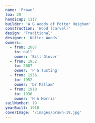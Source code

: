 ```yaml
---
name: 'Prawn'
loa: 20
handicap: 1117
builder: 'W G Woods of Potter Heigham'
construction: 'Wood (Carvel)'
design: 'Traditional'
designer: 'Walter Woods'
owners:
  - from: 2007
    to: null
    owner: 'Bill Glover'
  - from: 1952
    to: 2007
    owner: 'P G Tusting'
  - from: 1936
    to: 1952
    owner: 'Dr Mallam'
  - from: 1918
    to: 1936
    owner: 'H A Morris'
sailNumber: 19
yearBuilt: 1918
coverImage: '/images/prawn-19.jpg'
---
```

